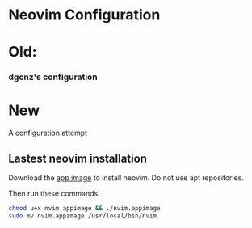 # Neovim Configuration
# Old:
### dgcnz's configuration
# New

A configuration attempt

## Lastest neovim installation

Download the [app image](https://github.com/neovim/neovim/releases) to install neovim. Do not use apt repositories.

Then run these commands:

```bash
chmod u+x nvim.appimage && ./nvim.appimage
sudo mv nvim.appimage /usr/local/bin/nvim
```
